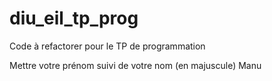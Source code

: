 # diu_eil_tp_prog

Code à refactorer pour le TP de programmation

Mettre votre prénom suivi de votre nom (en majuscule)
Manu
